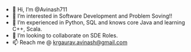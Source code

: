 - 👋 Hi, I’m @Avinash711
- 👀 I’m interested in Software Development and Problem Soving!!
- 🌱 I’m experienced in Python, SQL and knows core Java and learning C++, Scala.
- 💞️ I’m looking to collaborate on SDE Roles.
- 📫 Reach me @ krgaurav.avinash@gmail.com

<!---
Avinash711/Avinash711 is a ✨ special ✨ repository because its `README.md` (this file) appears on your GitHub profile.
You can click the Preview link to take a look at your changes.
--->
